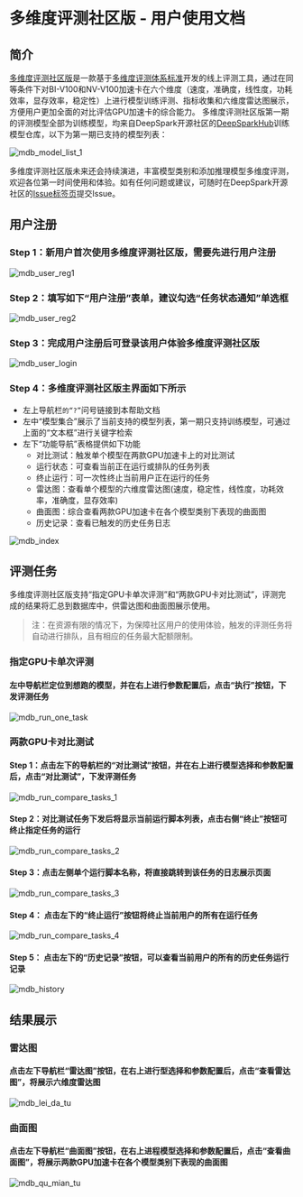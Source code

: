# 多维度评测社区版 - 用户使用文档

## 简介

[多维度评测社区版](https://mdb.deepspark.org.cn:8086)是一款基于[多维度评测体系标准](https://gitee.com/deep-spark/deepspark/blob/master/README.md#%E8%AF%84%E6%B5%8B%E4%BD%93%E7%B3%BB)开发的线上评测工具，通过在同等条件下对BI-V100和NV-V100加速卡在六个维度（速度，准确度，线性度，功耗效率，显存效率，稳定性）上进行模型训练评测、指标收集和六维度雷达图展示，方便用户更加全面的对比评估GPU加速卡的综合能力。
多维度评测社区版第一期的评测模型全部为训练模型，均来自DeepSpark开源社区的[DeepSparkHub](https://gitee.com/deep-spark/deepsparkhub)训练模型仓库，以下为第一期已支持的模型列表：

![mdb_model_list_1](assets/mdb_model_list_1.png)

多维度评测社区版未来还会持续演进，丰富模型类别和添加推理模型多维度评测，欢迎各位第一时间使用和体验。如有任何问题或建议，可随时在DeepSpark开源社区的[Issue标签页](https://gitee.com/deep-spark/deepspark/issues)提交Issue。

## 用户注册

### Step 1：新用户首次使用多维度评测社区版，需要先进行用户注册

![mdb_user_reg1](assets/mdb_user_reg1.jpg)

### Step 2：填写如下“用户注册”表单，建议勾选“任务状态通知”单选框

![mdb_user_reg2](assets/mdb_user_reg2.jpg)

### Step 3：完成用户注册后可登录该用户体验多维度评测社区版

![mdb_user_login](assets/mdb_user_login.png)

### Step 4：多维度评测社区版主界面如下所示

- 左上导航栏`的“?”`问号链接到本帮助文档
- 左中“模型集合”展示了当前支持的模型列表，第一期只支持训练模型，可通过上面的“文本框”进行关键字检索
- 左下“功能导航”表格提供如下功能
  - 对比测试：触发单个模型在两款GPU加速卡上的对比测试
  - 运行状态：可查看当前正在运行或排队的任务列表
  - 终止运行：可一次性终止当前用户正在运行的任务
  - 雷达图：查看单个模型的六维度雷达图(速度，稳定性，线性度，功耗效率，准确度，显存效率)
  - 曲面图：综合查看两款GPU加速卡在各个模型类别下表现的曲面图
  - 历史记录：查看已触发的历史任务日志

![mdb_index](assets/mdb_index.png)

## 评测任务

多维度评测社区版支持“指定GPU卡单次评测”和“两款GPU卡对比测试”，评测完成的结果将汇总到数据库中，供雷达图和曲面图展示使用。

> 注：在资源有限的情况下，为保障社区用户的使用体验，触发的评测任务将自动进行排队，且有相应的任务最大配额限制。

### 指定GPU卡单次评测

#### 左中导航栏定位到想跑的模型，并在右上进行参数配置后，点击“执行”按钮，下发评测任务

![mdb_run_one_task](assets/mdb_run_one_task.png)

### 两款GPU卡对比测试

#### Step 1：点击左下的导航栏的“对比测试”按钮，并在右上进行模型选择和参数配置后，点击“对比测试”，下发评测任务

![mdb_run_compare_tasks_1](assets/mdb_run_compare_tasks_1.png)

#### Step 2：对比测试任务下发后将显示当前运行脚本列表，点击右侧“终止”按钮可终止指定任务的运行

![mdb_run_compare_tasks_2](assets/mdb_run_compare_tasks_2.png)

#### Step 3：点击左侧单个运行脚本名称，将直接跳转到该任务的日志展示页面

![mdb_run_compare_tasks_3](assets/mdb_run_compare_tasks_3.png)

#### Step 4： 点击左下的“终止运行”按钮将终止当前用户的所有在运行任务

![mdb_run_compare_tasks_4](assets/mdb_run_compare_tasks_4.png)

#### Step 5： 点击左下的“历史记录”按钮，可以查看当前用户的所有的历史任务运行记录

![mdb_history](assets/mdb_history.png)

## 结果展示

### 雷达图

#### 点击左下导航栏“雷达图”按钮，在右上进行型选择和参数配置后，点击“查看雷达图”，将展示六维度雷达图

![mdb_lei_da_tu](assets/mdb_lei_da_tu.png)

### 曲面图

#### 点击左下导航栏“曲面图”按钮，在右上进程模型选择和参数配置后，点击“查看曲面图”，将展示两款GPU加速卡在各个模型类别下表现的曲面图

![mdb_qu_mian_tu](assets/mdb_qu_mian_tu.png)
